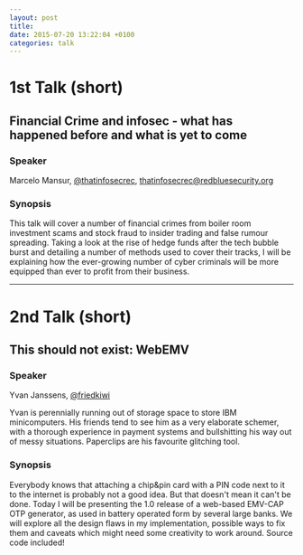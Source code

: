 ```yaml
---
layout: post
title: 
date: 2015-07-20 13:22:04 +0100
categories: talk
---
```


# 1st Talk (short)

## Financial Crime and infosec - what has happened before and what is yet to come

### Speaker

Marcelo Mansur, [@thatinfosecrec](https://twitter.com/thatinfosecrec), <thatinfosecrec@redbluesecurity.org>

### Synopsis

This talk will cover a number of financial crimes from boiler room investment
scams and stock fraud to insider trading and false rumour spreading. Taking a
look at the rise of hedge funds after the tech bubble burst and detailing a
number of methods used to cover their tracks, I will be explaining how the
ever-growing number of cyber criminals will be more equipped than ever to
profit from their business.

<hr>

# 2nd Talk (short)

## This should not exist: WebEMV

### Speaker

Yvan Janssens, [@friedkiwi](https://twitter.com/friedkiwi)

Yvan is perennially running out of storage space to store IBM minicomputers. His
friends tend to see him as a very elaborate schemer, with a thorough experience
in payment systems and bullshitting his way out of messy situations. Paperclips
are his favourite glitching tool.

### Synopsis


Everybody knows that attaching a chip&pin card with a PIN code next to it to the
internet is probably not a good idea. But that doesn't mean it can't be done.
Today I will be presenting the 1.0 release of a web-based EMV-CAP OTP generator,
as used in battery operated form by several large banks. We will explore all the
design flaws in my implementation, possible ways to fix them and caveats which
might need some creativity to work around. Source code included!

